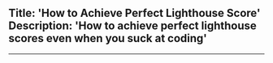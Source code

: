 Title: 'How to Achieve Perfect Lighthouse Score'
Description: 'How to achieve perfect lighthouse scores even when you suck at coding'
---

---